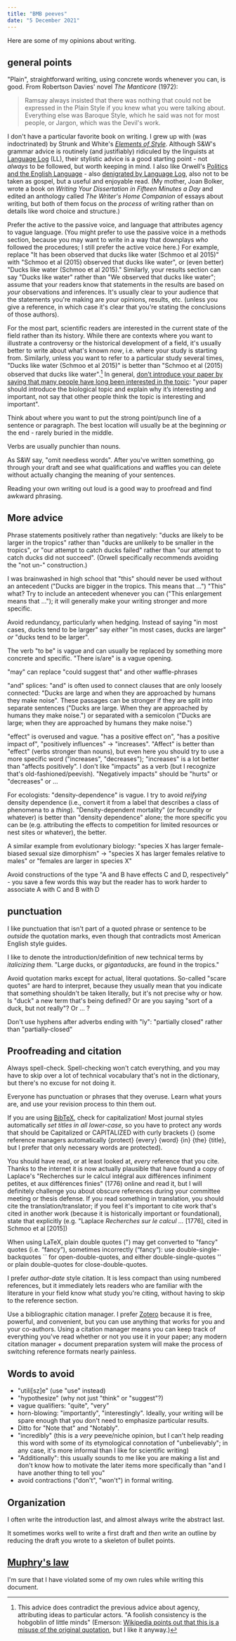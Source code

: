 ```yaml
---
title: "BMB peeves"
date: "5 December 2021"
---
```


Here are some of  my opinions about writing.

## general points

"Plain", straightforward writing, using concrete words whenever you can, is good. From Robertson Davies' novel *The Manticore* (1972):

> Ramsay always insisted that there was nothing that could not be expressed in the Plain Style if you knew what you were talking about. Everything else was Baroque Style, which he said was not for most people, or Jargon, which was the Devil's work.

I don't have a particular favorite book on writing. I grew up with (was indoctrinated) by Strunk and White's [*Elements of Style*](https://en.wikipedia.org/wiki/The_Elements_of_Style). Although S&W's grammar advice is routinely (and justifiably) ridiculed by the linguists at [Language Log](https://languagelog.ldc.upenn.edu/nll/?p=15509) (LL), their stylistic advice is a good starting point - not *always* to be followed, but worth keeping in mind. I also like Orwell's [Politics and the English Language](https://www.orwellfoundation.com/the-orwell-foundation/orwell/essays-and-other-works/politics-and-the-english-language/) - also [denigrated by Language Log](https://languagelog.ldc.upenn.edu/nll/?p=992), also not to be taken as gospel, but a useful and enjoyable read. (My mother, Joan Bolker, wrote a book on *Writing Your Dissertation in Fifteen Minutes a Day* and edited an anthology called *The Writer's Home Companion* of essays about writing, but both of them focus on the *process* of writing rather than on details like word choice and structure.)

Prefer the active to the passive voice, and language that attributes agency to vague language. (You might prefer to use the passive voice in a methods section, because you may want to write in a way that downplays *who* followed the procedures; I still prefer the active voice here.) For example, replace "It has been observed that ducks like water (Schmoo et al 2015)" with "Schmoo et al (2015) observed that ducks like water", or (even better) "Ducks like water (Schmoo et al 2015)." Similarly, your results section can say "Ducks like water" rather than "We observed that ducks like water"; assume that your readers know that statements in the results are based on *your* observations and inferences. It's usually clear to your audience that the statements you're making are *your* opinions, results, etc. (unless you give a reference, in which case it's clear that you're stating the conclusions of those authors).

For the most part, scientific readers are interested in the current state of the field rather than its history. While there are contexts where you want to illustrate a controversy or the historical development of a field, it's usually better to write about what's known *now*, i.e. where your study is starting from. Similarly, unless you want to refer to a particular study several times, "Ducks like water (Schmoo et al 2015)" is better than "Schmoo et al (2015) observed that ducks like water".[^1] In general, [don’t introduce your paper by saying that many people have long been interested in the topic](https://dynamicecology.wordpress.com/2015/04/20/dont-introduce-your-paper-by-talking-about-how-lots-of-people-are-interested-in-the-topic/): "your paper should introduce the biological topic and explain why it’s interesting and important, not say that other people think the topic is interesting and important".

Think about where you want to put the strong point/punch line of a sentence or paragraph. The best location will usually be at the beginning *or* the end - rarely buried in the middle.

Verbs are usually punchier than nouns.

As S&W say, "omit needless words". After you've written something, go through your draft and see what qualifications and waffles you can delete without actually changing the meaning of your sentences.

Reading your own writing out loud is a good way to proofread and find awkward phrasing.

## More advice

Phrase statements positively rather than negatively: "ducks are likely to be larger in the tropics" rather than "ducks are unlikely to be smaller in the tropics", or "our attempt to catch ducks failed" rather than "our attempt to catch ducks did not succeed". (Orwell specifically recommends avoiding the "not un-" construction.)

I was brainwashed in high school that "this" should never be used without an antecedent ("Ducks are bigger in the tropics. This means that ...") "This" what? Try to include an antecedent whenever you can ("This enlargement means that ..."); it will generally make your writing stronger and more specific.

Avoid redundancy, particularly when hedging. Instead of saying "in most cases, ducks tend to be larger" say *either* "in most cases, ducks are larger" *or* "ducks tend to be larger".

The verb "to be" is vague and can usually be replaced by something more concrete and specific. "There is/are" is a vague opening.

"may" can replace "could suggest that" and other waffle-phrases

"and" splices: "and" is often used to connect clauses that are only loosely connected: "Ducks are large and when they are approached by humans they make noise". These passages can be stronger if they are split into separate sentences ("Ducks are large. When they are approached by humans they make noise.") or separated with a semicolon ("Ducks are large; when they are approached by humans they make noise.")

"effect" is overused and vague. "has a positive effect on", "has a positive impact of", "positively influences" → "increases".  "Affect" is better than "effect" (verbs stronger than nouns), but even here you should try to use a more specific word ("increases", "decreases"); "increases" is a lot better than "affects positively". I don't like "impacts" as a verb (but I recognize that's old-fashioned/peevish). "Negatively impacts" should be "hurts" or "decreases" or ...

For ecologists: "density-dependence" is vague. I try to avoid *reifying* density dependence (i.e., convert it from a label that describes a class of phenomena to a *thing*). "Density-dependent mortality" (or fecundity or whatever) is better than "density dependence" alone; the more specific you can be (e.g. attributing the effects to competition for limited resources or nest sites or whatever), the better.

A similar example from evolutionary biology: "species X has larger female-biased sexual size dimorphism" → "species X has larger females relative to males" or "females are larger in species X"

Avoid constructions of the type "A and B have effects C and D, respectively" - you save a few words this way but the reader has to work harder to associate A with C and B with D

## punctuation

I like punctuation that isn't part of a quoted phrase or sentence to be *outside* the quotation marks, even though that contradicts most American English style guides.

I like to denote the introduction/definition of new technical terms by *italicizing them*. "Large ducks, or *gigantaducks*, are found in the tropics."

Avoid quotation marks except for actual, literal quotations. So-called "scare quotes" are hard to interpret, because they usually mean that you indicate that something shouldn't be taken literally, but it's not precise why or how. Is "duck" a new term that's being defined? Or are you saying "sort of a duck, but not really"? Or ... ?

Don't use hyphens after adverbs ending with "ly": "partially closed" rather than "partially-closed"

## Proofreading and citation

Always spell-check. Spell-checking won't catch everything, and you may have to skip over a lot of technical vocabulary that's not in the dictionary, but there's no excuse for not doing it.

Everyone has punctuation or phrases that they overuse. Learn what yours are, and use your revision process to thin them out.

If you are using [BibTeX](http://www.bibtex.org/), check for capitalization! Most journal styles automatically *set titles in all lower-case*, so you have to protect any words that should be Capitalized or CAPITALIZED with curly brackets {} (some reference managers automatically {protect} {every} {word} {in} {the} {title}, but I prefer that only necessary words are protected).

You should have read, or at least looked at, *every* reference that you cite. Thanks to the internet it is now actually plausible that have found a copy of Laplace's "Recherches sur le calcul intégral aux différences infiniment petites, et aux différences finies" (1776) online and read it, but I will definitely challenge you about obscure references during your committee meeting or thesis defense. If you read something in translation, you should cite the translation/translator; if you feel it's important to cite work that's cited in another work (because it is historically important or foundational), state that explicitly (e.g. "Laplace *Recherches sur le calcul ...* [1776], cited in Schmoo et al [2015])

When using LaTeX, plain double quotes (") may get converted to "fancy" quotes (i.e. “fancy”), sometimes incorrectly (“fancy“): use double-single-backquotes `` for open-double-quotes, and either double-single-quotes '' or plain double-quotes for close-double-quotes.

I prefer *author-date* style citation. It is less compact than using numbered references, but it immediately lets readers who are familiar with the literature in your field know what study you're citing, without having to skip to the reference section.

Use a bibliographic citation manager. I prefer [Zotero](https://www.zotero.org/) because it is free, powerful, and convenient, but you can use anything that works for you and your co-authors. Using a citation manager means you can keep track of everything you've read whether or not you use it in your paper; any modern citation manager + document preparation system will make the process of switching reference formats nearly painless.

## Words to avoid

- "utili[sz]e" (use "use" instead)
- "hypothesize" (why not just "think" or "suggest"?)
- vague qualifiers: "quite", "very"
- horn-blowing: "importantly", "interestingly". Ideally, your writing will be spare enough that you don't need to emphasize particular results.
- Ditto for "Note that" and "Notably".
- "incredibly" (this is a *very* peeve/niche opinion, but I can't help reading this word with some of its etymological connotation of "unbelievably"; in any case, it's more informal than I like for scientific writing)
- "Additionally": this usually sounds to me like you are making a list and don't know how to motivate the later items more specifically than "and I have another thing to tell you"
- avoid contractions ("don't", "won't") in formal writing. 

## Organization

I often write the introduction last, and almost always write the abstract last.

It sometimes works well to write a first draft and *then* write an outline by reducing the draft you wrote to a skeleton of bullet points.

## [Muphry's law](https://en.wikipedia.org/wiki/Muphry%27s_law)

I'm sure that I have violated some of my own rules while writing this document.

[^1]: This advice does contradict the previous advice about agency, attributing ideas to particular actors. "A foolish consistency is the hobgoblin of little minds" (Emerson: [Wikipedia points out that this is a misuse of the original quotation](https://en.wikipedia.org/wiki/Wikipedia:Emerson_and_Wilde_on_consistency), but I like it anyway.)
